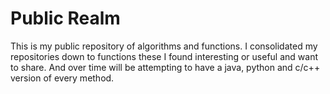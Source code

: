 # Public Realm
 This is my public repository of algorithms and functions. I consolidated my repositories down to functions these I found interesting or useful and want to share. And over time will be attempting to have a java, python and c/c++ version of every method.
